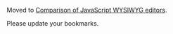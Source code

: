 Moved to [Comparison of JavaScript WYSIWYG editors](https://github.com/iDoRecall/comparisons/blob/master/JavaScript-WYSIWYG-editors.md).

Please update your bookmarks.
